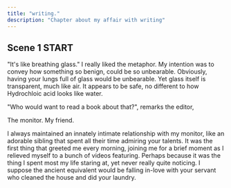 ```yaml
---
title: "writing."
description: "Chapter about my affair with writing"
---
```


## Scene 1 START

"It's like breathing glass." I really liked the metaphor. My intention was to convey how something so benign, could be so unbearable. Obviously, having your lungs full of glass would be unbearable. Yet glass itself is transparent, much like air. It appears to be safe, no different to how Hydrochloic acid looks like water.

"Who would want to read a book about that?", remarks the editor,

The monitor. My friend.

I always maintained an innately intimate relationship with my monitor, like an adorable sibling that spent all their time admiring your talents. It was the first thing that greeted me every morning, joining me for a brief moment as I relieved myself to a bunch of videos featuring. Perhaps because it was the thing I spent most my life staring at, yet never really quite noticing. I suppose the ancient equivalent would be falling in-love with your servant who cleaned the house and did your laundry.



